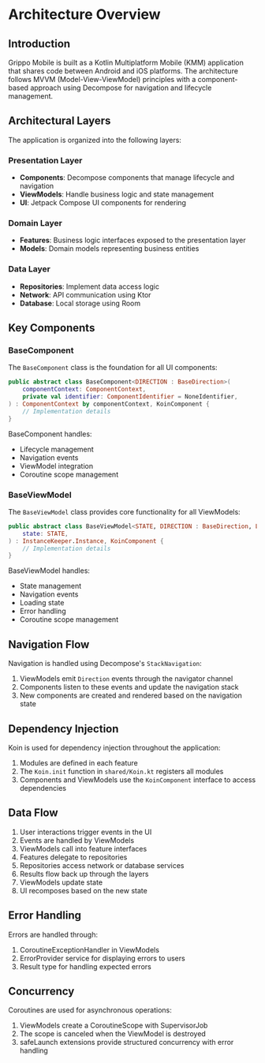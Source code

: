 # Architecture Overview

## Introduction

Grippo Mobile is built as a Kotlin Multiplatform Mobile (KMM) application that shares code between
Android and iOS platforms. The architecture follows MVVM (Model-View-ViewModel) principles with a
component-based approach using Decompose for navigation and lifecycle management.

## Architectural Layers

The application is organized into the following layers:

### Presentation Layer

- **Components**: Decompose components that manage lifecycle and navigation
- **ViewModels**: Handle business logic and state management
- **UI**: Jetpack Compose UI components for rendering

### Domain Layer

- **Features**: Business logic interfaces exposed to the presentation layer
- **Models**: Domain models representing business entities

### Data Layer

- **Repositories**: Implement data access logic
- **Network**: API communication using Ktor
- **Database**: Local storage using Room

## Key Components

### BaseComponent

The `BaseComponent` class is the foundation for all UI components:

```kotlin
public abstract class BaseComponent<DIRECTION : BaseDirection>(
    componentContext: ComponentContext,
    private val identifier: ComponentIdentifier = NoneIdentifier,
) : ComponentContext by componentContext, KoinComponent {
    // Implementation details
}
```

BaseComponent handles:

- Lifecycle management
- Navigation events
- ViewModel integration
- Coroutine scope management

### BaseViewModel

The `BaseViewModel` class provides core functionality for all ViewModels:

```kotlin
public abstract class BaseViewModel<STATE, DIRECTION : BaseDirection, LOADER : BaseLoader>(
    state: STATE,
) : InstanceKeeper.Instance, KoinComponent {
    // Implementation details
}
```

BaseViewModel handles:

- State management
- Navigation events
- Loading state
- Error handling
- Coroutine scope management

## Navigation Flow

Navigation is handled using Decompose's `StackNavigation`:

1. ViewModels emit `Direction` events through the navigator channel
2. Components listen to these events and update the navigation stack
3. New components are created and rendered based on the navigation state

## Dependency Injection

Koin is used for dependency injection throughout the application:

1. Modules are defined in each feature
2. The `Koin.init` function in `shared/Koin.kt` registers all modules
3. Components and ViewModels use the `KoinComponent` interface to access dependencies

## Data Flow

1. User interactions trigger events in the UI
2. Events are handled by ViewModels
3. ViewModels call into feature interfaces
4. Features delegate to repositories
5. Repositories access network or database services
6. Results flow back up through the layers
7. ViewModels update state
8. UI recomposes based on the new state

## Error Handling

Errors are handled through:

1. CoroutineExceptionHandler in ViewModels
2. ErrorProvider service for displaying errors to users
3. Result type for handling expected errors

## Concurrency

Coroutines are used for asynchronous operations:

1. ViewModels create a CoroutineScope with SupervisorJob
2. The scope is canceled when the ViewModel is destroyed
3. safeLaunch extensions provide structured concurrency with error handling